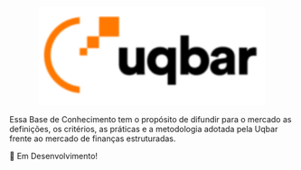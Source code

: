 <p align="center">
  <img alt="Uqbar" width="400px" src="resources/logo.png" />
</p>


Essa Base de Conhecimento tem o propósito de difundir para o mercado as definições, os critérios, as práticas e a metodologia adotada pela Uqbar frente ao mercado de finanças estruturadas.

🚧 Em Desenvolvimento!


